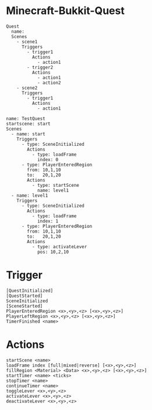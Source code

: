 Minecraft-Bukkit-Quest
======================

    Quest
      name:
      Scenes
        - scene1
          Triggers
            - trigger1
              Actions
                - action1
            - trigger2
              Actions
                - action1
                - action2
        - scene2
          Triggers
            - trigger1
              Actions
                - action1
                
    name: TestQuest
    startscene: start
    Scenes
      - name: start
        Triggers
          - type: SceneInitialized
            Actions
              - type: loadFrame
                index: 0
          - type: PlayerEnteredRegion
            from: 10,1,10
            to:   20,1,20
            Actions
              - type: startScene
                name: level1
      - name: level1
        Triggers
          - type: SceneInitialized
            Actions
              - type: loadFrame
                index: 1
          - type: PlayerEnteredRegion
            from: 10,1,10
            to:   20,1,20
            Actions
              - type: activateLever
                pos: 10,2,10

Trigger
=======

    [QuestInitialized]
    [QuestStarted]
    SceneInitialized
    [SceneStarted]
    PlayerEnteredRegion <x>,<y>,<z> [<x>,<y>,<z>]
    PlayerLeftRegion <x>,<y>,<z> [<x>,<y>,<z>]
    TimerFinished <name>

Actions
=======

    startScene <name>
    loadFrame index [full|mixed|reverse] [<x>,<y>,<z>]
    fillRegion <Material> <Data> <x>,<y>,<z> [<x>,<y>,<z>]
    startTimer <name> <ticks>
    stopTimer <name>
    continueTimer <name>
    toggleLever <x>,<y>,<z>
    activateLever <x>,<y>,<z>
    deactivateLever <x>,<y>,<z>
